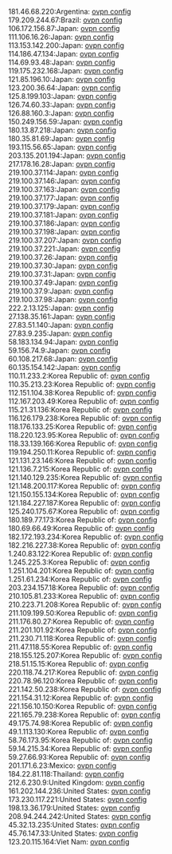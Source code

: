 181.46.68.220:Argentina: [ovpn config](vpn/181_46_68_220.ovpn)  
179.209.244.67:Brazil: [ovpn config](vpn/179_209_244_67.ovpn)  
106.172.156.87:Japan: [ovpn config](vpn/106_172_156_87.ovpn)  
111.106.16.26:Japan: [ovpn config](vpn/111_106_16_26.ovpn)  
113.153.142.200:Japan: [ovpn config](vpn/113_153_142_200.ovpn)  
114.186.47.134:Japan: [ovpn config](vpn/114_186_47_134.ovpn)  
114.69.93.48:Japan: [ovpn config](vpn/114_69_93_48.ovpn)  
119.175.232.168:Japan: [ovpn config](vpn/119_175_232_168.ovpn)  
121.85.196.10:Japan: [ovpn config](vpn/121_85_196_10.ovpn)  
123.200.36.64:Japan: [ovpn config](vpn/123_200_36_64.ovpn)  
125.8.199.103:Japan: [ovpn config](vpn/125_8_199_103.ovpn)  
126.74.60.33:Japan: [ovpn config](vpn/126_74_60_33.ovpn)  
126.88.160.3:Japan: [ovpn config](vpn/126_88_160_3.ovpn)  
150.249.156.59:Japan: [ovpn config](vpn/150_249_156_59.ovpn)  
180.13.87.218:Japan: [ovpn config](vpn/180_13_87_218.ovpn)  
180.35.81.69:Japan: [ovpn config](vpn/180_35_81_69.ovpn)  
193.115.56.65:Japan: [ovpn config](vpn/193_115_56_65.ovpn)  
203.135.201.194:Japan: [ovpn config](vpn/203_135_201_194.ovpn)  
217.178.16.28:Japan: [ovpn config](vpn/217_178_16_28.ovpn)  
219.100.37.114:Japan: [ovpn config](vpn/219_100_37_114.ovpn)  
219.100.37.146:Japan: [ovpn config](vpn/219_100_37_146.ovpn)  
219.100.37.163:Japan: [ovpn config](vpn/219_100_37_163.ovpn)  
219.100.37.177:Japan: [ovpn config](vpn/219_100_37_177.ovpn)  
219.100.37.179:Japan: [ovpn config](vpn/219_100_37_179.ovpn)  
219.100.37.181:Japan: [ovpn config](vpn/219_100_37_181.ovpn)  
219.100.37.186:Japan: [ovpn config](vpn/219_100_37_186.ovpn)  
219.100.37.198:Japan: [ovpn config](vpn/219_100_37_198.ovpn)  
219.100.37.207:Japan: [ovpn config](vpn/219_100_37_207.ovpn)  
219.100.37.221:Japan: [ovpn config](vpn/219_100_37_221.ovpn)  
219.100.37.26:Japan: [ovpn config](vpn/219_100_37_26.ovpn)  
219.100.37.30:Japan: [ovpn config](vpn/219_100_37_30.ovpn)  
219.100.37.31:Japan: [ovpn config](vpn/219_100_37_31.ovpn)  
219.100.37.49:Japan: [ovpn config](vpn/219_100_37_49.ovpn)  
219.100.37.9:Japan: [ovpn config](vpn/219_100_37_9.ovpn)  
219.100.37.98:Japan: [ovpn config](vpn/219_100_37_98.ovpn)  
222.2.13.125:Japan: [ovpn config](vpn/222_2_13_125.ovpn)  
27.138.35.161:Japan: [ovpn config](vpn/27_138_35_161.ovpn)  
27.83.51.140:Japan: [ovpn config](vpn/27_83_51_140.ovpn)  
27.83.9.235:Japan: [ovpn config](vpn/27_83_9_235.ovpn)  
58.183.134.94:Japan: [ovpn config](vpn/58_183_134_94.ovpn)  
59.156.74.9:Japan: [ovpn config](vpn/59_156_74_9.ovpn)  
60.108.217.68:Japan: [ovpn config](vpn/60_108_217_68.ovpn)  
60.135.154.142:Japan: [ovpn config](vpn/60_135_154_142.ovpn)  
110.11.233.2:Korea Republic of: [ovpn config](vpn/110_11_233_2.ovpn)  
110.35.213.23:Korea Republic of: [ovpn config](vpn/110_35_213_23.ovpn)  
112.151.104.38:Korea Republic of: [ovpn config](vpn/112_151_104_38.ovpn)  
112.167.203.49:Korea Republic of: [ovpn config](vpn/112_167_203_49.ovpn)  
115.21.31.136:Korea Republic of: [ovpn config](vpn/115_21_31_136.ovpn)  
116.126.179.238:Korea Republic of: [ovpn config](vpn/116_126_179_238.ovpn)  
118.176.133.25:Korea Republic of: [ovpn config](vpn/118_176_133_25.ovpn)  
118.220.123.95:Korea Republic of: [ovpn config](vpn/118_220_123_95.ovpn)  
118.33.139.166:Korea Republic of: [ovpn config](vpn/118_33_139_166.ovpn)  
119.194.250.11:Korea Republic of: [ovpn config](vpn/119_194_250_11.ovpn)  
121.131.23.146:Korea Republic of: [ovpn config](vpn/121_131_23_146.ovpn)  
121.136.7.215:Korea Republic of: [ovpn config](vpn/121_136_7_215.ovpn)  
121.140.129.235:Korea Republic of: [ovpn config](vpn/121_140_129_235.ovpn)  
121.148.200.117:Korea Republic of: [ovpn config](vpn/121_148_200_117.ovpn)  
121.150.155.134:Korea Republic of: [ovpn config](vpn/121_150_155_134.ovpn)  
121.184.227.187:Korea Republic of: [ovpn config](vpn/121_184_227_187.ovpn)  
125.240.175.67:Korea Republic of: [ovpn config](vpn/125_240_175_67.ovpn)  
180.189.77.173:Korea Republic of: [ovpn config](vpn/180_189_77_173.ovpn)  
180.69.66.49:Korea Republic of: [ovpn config](vpn/180_69_66_49.ovpn)  
182.172.193.234:Korea Republic of: [ovpn config](vpn/182_172_193_234.ovpn)  
182.216.227.38:Korea Republic of: [ovpn config](vpn/182_216_227_38.ovpn)  
1.240.83.122:Korea Republic of: [ovpn config](vpn/1_240_83_122.ovpn)  
1.245.225.3:Korea Republic of: [ovpn config](vpn/1_245_225_3.ovpn)  
1.251.104.201:Korea Republic of: [ovpn config](vpn/1_251_104_201.ovpn)  
1.251.61.234:Korea Republic of: [ovpn config](vpn/1_251_61_234.ovpn)  
203.234.157.18:Korea Republic of: [ovpn config](vpn/203_234_157_18.ovpn)  
210.105.81.233:Korea Republic of: [ovpn config](vpn/210_105_81_233.ovpn)  
210.223.71.208:Korea Republic of: [ovpn config](vpn/210_223_71_208.ovpn)  
211.109.199.50:Korea Republic of: [ovpn config](vpn/211_109_199_50.ovpn)  
211.176.80.27:Korea Republic of: [ovpn config](vpn/211_176_80_27.ovpn)  
211.201.101.92:Korea Republic of: [ovpn config](vpn/211_201_101_92.ovpn)  
211.230.71.118:Korea Republic of: [ovpn config](vpn/211_230_71_118.ovpn)  
211.47.118.55:Korea Republic of: [ovpn config](vpn/211_47_118_55.ovpn)  
218.155.125.207:Korea Republic of: [ovpn config](vpn/218_155_125_207.ovpn)  
218.51.15.15:Korea Republic of: [ovpn config](vpn/218_51_15_15.ovpn)  
220.118.74.217:Korea Republic of: [ovpn config](vpn/220_118_74_217.ovpn)  
220.78.96.120:Korea Republic of: [ovpn config](vpn/220_78_96_120.ovpn)  
221.142.50.238:Korea Republic of: [ovpn config](vpn/221_142_50_238.ovpn)  
221.154.31.12:Korea Republic of: [ovpn config](vpn/221_154_31_12.ovpn)  
221.156.10.150:Korea Republic of: [ovpn config](vpn/221_156_10_150.ovpn)  
221.165.79.238:Korea Republic of: [ovpn config](vpn/221_165_79_238.ovpn)  
49.175.74.98:Korea Republic of: [ovpn config](vpn/49_175_74_98.ovpn)  
49.1.113.130:Korea Republic of: [ovpn config](vpn/49_1_113_130.ovpn)  
58.76.173.95:Korea Republic of: [ovpn config](vpn/58_76_173_95.ovpn)  
59.14.215.34:Korea Republic of: [ovpn config](vpn/59_14_215_34.ovpn)  
59.27.66.93:Korea Republic of: [ovpn config](vpn/59_27_66_93.ovpn)  
201.171.6.23:Mexico: [ovpn config](vpn/201_171_6_23.ovpn)  
184.22.81.118:Thailand: [ovpn config](vpn/184_22_81_118.ovpn)  
212.6.230.9:United Kingdom: [ovpn config](vpn/212_6_230_9.ovpn)  
161.202.144.236:United States: [ovpn config](vpn/161_202_144_236.ovpn)  
173.230.117.221:United States: [ovpn config](vpn/173_230_117_221.ovpn)  
198.13.36.179:United States: [ovpn config](vpn/198_13_36_179.ovpn)  
208.94.244.242:United States: [ovpn config](vpn/208_94_244_242.ovpn)  
45.32.13.235:United States: [ovpn config](vpn/45_32_13_235.ovpn)  
45.76.147.33:United States: [ovpn config](vpn/45_76_147_33.ovpn)  
123.20.115.164:Viet Nam: [ovpn config](vpn/123_20_115_164.ovpn)  
